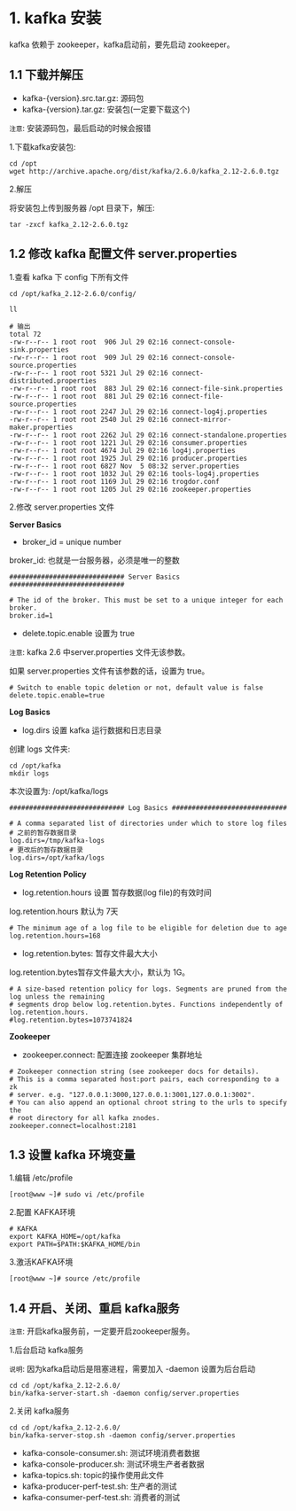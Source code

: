 # 1. kafka 安装

kafka 依赖于 zookeeper，kafka启动前，要先启动 zookeeper。


## 1.1 下载并解压

* kafka-{version}.src.tar.gz: 源码包
* kafka-{version}.tar.gz: 安装包(一定要下载这个)

`注意`: 安装源码包，最后启动的时候会报错

1.下载kafka安装包:

```shell script
cd /opt
wget http://archive.apache.org/dist/kafka/2.6.0/kafka_2.12-2.6.0.tgz
```


2.解压

将安装包上传到服务器 /opt 目录下，解压:

```shell script
tar -zxcf kafka_2.12-2.6.0.tgz
```


## 1.2 修改 kafka 配置文件 server.properties

1.查看 kafka 下 config 下所有文件

```
cd /opt/kafka_2.12-2.6.0/config/

ll

# 输出
total 72
-rw-r--r-- 1 root root  906 Jul 29 02:16 connect-console-sink.properties
-rw-r--r-- 1 root root  909 Jul 29 02:16 connect-console-source.properties
-rw-r--r-- 1 root root 5321 Jul 29 02:16 connect-distributed.properties
-rw-r--r-- 1 root root  883 Jul 29 02:16 connect-file-sink.properties
-rw-r--r-- 1 root root  881 Jul 29 02:16 connect-file-source.properties
-rw-r--r-- 1 root root 2247 Jul 29 02:16 connect-log4j.properties
-rw-r--r-- 1 root root 2540 Jul 29 02:16 connect-mirror-maker.properties
-rw-r--r-- 1 root root 2262 Jul 29 02:16 connect-standalone.properties
-rw-r--r-- 1 root root 1221 Jul 29 02:16 consumer.properties
-rw-r--r-- 1 root root 4674 Jul 29 02:16 log4j.properties
-rw-r--r-- 1 root root 1925 Jul 29 02:16 producer.properties
-rw-r--r-- 1 root root 6827 Nov  5 08:32 server.properties
-rw-r--r-- 1 root root 1032 Jul 29 02:16 tools-log4j.properties
-rw-r--r-- 1 root root 1169 Jul 29 02:16 trogdor.conf
-rw-r--r-- 1 root root 1205 Jul 29 02:16 zookeeper.properties
```


2.修改 server.properties 文件

**Server Basics**

* broker_id = unique number 

broker_id: 也就是一台服务器，必须是唯一的整数

```
############################# Server Basics #############################

# The id of the broker. This must be set to a unique integer for each broker.
broker.id=1
```

* delete.topic.enable 设置为 true

`注意`: kafka 2.6 中server.properties 文件无该参数。

如果 server.properties 文件有该参数的话，设置为 true。
```
# Switch to enable topic deletion or not, default value is false
delete.topic.enable=true
```

**Log Basics**

* log.dirs 设置 kafka 运行数据和日志目录

创建 logs 文件夹:
```
cd /opt/kafka
mkdir logs
```

本次设置为: /opt/kafka/logs

```
############################# Log Basics #############################

# A comma separated list of directories under which to store log files
# 之前的暂存数据目录
log.dirs=/tmp/kafka-logs
# 更改后的暂存数据目录
log.dirs=/opt/kafka/logs
```


**Log Retention Policy**

* log.retention.hours 设置 暂存数据(log file)的有效时间

log.retention.hours 默认为 7天

```
# The minimum age of a log file to be eligible for deletion due to age
log.retention.hours=168
```

* log.retention.bytes: 暂存文件最大大小

log.retention.bytes暂存文件最大大小，默认为 1G。

```
# A size-based retention policy for logs. Segments are pruned from the log unless the remaining
# segments drop below log.retention.bytes. Functions independently of log.retention.hours.
#log.retention.bytes=1073741824
```


**Zookeeper**

* zookeeper.connect: 配置连接 zookeeper 集群地址

```
# Zookeeper connection string (see zookeeper docs for details).
# This is a comma separated host:port pairs, each corresponding to a zk
# server. e.g. "127.0.0.1:3000,127.0.0.1:3001,127.0.0.1:3002".
# You can also append an optional chroot string to the urls to specify the
# root directory for all kafka znodes.
zookeeper.connect=localhost:2181
```


## 1.3 设置 kafka 环境变量

1.编辑 /etc/profile

```
[root@www ~]# sudo vi /etc/profile
```

2.配置 KAFKA环境
```
# KAFKA
export KAFKA_HOME=/opt/kafka
export PATH=$PATH:$KAFKA_HOME/bin
```

3.激活KAFKA环境
```
[root@www ~]# source /etc/profile
```

## 1.4 开启、关闭、重启 kafka服务

`注意`: 开启kafka服务前，一定要开启zookeeper服务。

1.后台启动 kafka服务

`说明`: 因为kafka启动后是阻塞进程，需要加入 -daemon 设置为后台启动
```
cd cd /opt/kafka_2.12-2.6.0/
bin/kafka-server-start.sh -daemon config/server.properties
```

2.关闭 kafka服务

```
cd cd /opt/kafka_2.12-2.6.0/
bin/kafka-server-stop.sh -daemon config/server.properties
```

* kafka-console-consumer.sh: 测试环境消费者数据
* kafka-console-producer.sh: 测试环境生产者者数据
* kafka-topics.sh: topic的操作使用此文件
* kafka-producer-perf-test.sh: 生产者的测试
* kafka-consumer-perf-test.sh: 消费者的测试